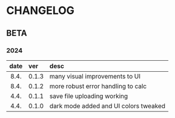 # CHANGELOG

## BETA

### 2024

| date | ver   | desc                                  |
| :--: | :---- | :------------------------------------ |
| 8.4. | 0.1.3 | many visual improvements to UI        |
| 8.4. | 0.1.2 | more robust error handling to calc    |
| 4.4. | 0.1.1 | save file uploading working           |
| 4.4. | 0.1.0 | dark mode added and UI colors tweaked |
